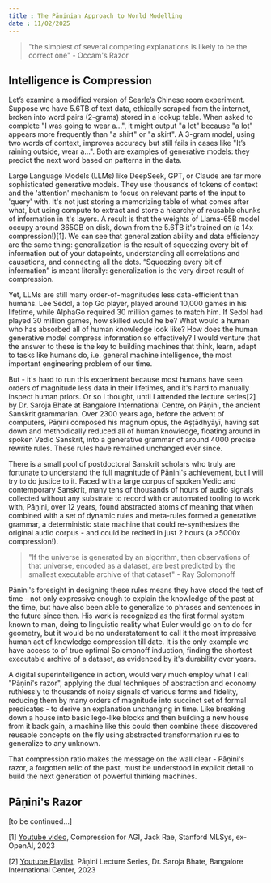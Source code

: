 ```yaml
---
title : The Pāṇinian Approach to World Modelling
date : 11/02/2025
---
```

> "the simplest of several competing explanations is likely to be the correct one" - Occam's Razor

## Intelligence is Compression

Let’s examine a modified version of Searle’s Chinese room experiment. Suppose we have 5.6TB of text data, ethically scraped from the internet, broken into word pairs (2-grams) stored in a lookup table. When asked to complete "I was going to wear a...", it might output "a lot" because "a lot" appears more frequently than "a shirt" or "a skirt". A 3-gram model, using two words of context, improves accuracy but still fails in cases like "It’s raining outside, wear a...". Both are examples of generative models: they predict the next word based on patterns in the data.

Large Language Models (LLMs) like DeepSeek, GPT, or Claude are far more sophisticated generative models. They use thousands of tokens of context and the 'attention' mechanism to focus on relevant parts of the input to 'query' with.  It's not just storing a memorizing table of what comes after what, but using compute to extract and store a hiearchy of reusable chunks of information in it's layers. A result is that the weights of Llama-65B model occupy around 365GB on disk, down from the 5.6TB it's trained on (a 14x compression!)[1]. We can see that generalization ability and data efficiency are the same thing: generalization is the result of squeezing every bit of information out of your datapoints, understanding all correlations and causations, and connecting all the dots. “Squeezing every bit of information” is meant literally: generalization is the very direct result of compression. 

Yet, LLMs are still many order-of-magnitudes less data-efficient than humans. Lee Sedol, a top Go player, played around 10,000 games in his lifetime, while AlphaGo required 30 million games to match him. If Sedol had played 30 million games, how skilled would he be? What would a human who has absorbed all of human knowledge look like? How does the human generative model compress information so effectively? I would venture that the answer to these is the key to building machines that think, learn, adapt to tasks like humans do, i.e. general machine intelligence, the most important engineering problem of our time.

But - it's hard to run this experiment because most humans have seen orders of magnitude less data in their lifetimes, and it's hard to manually inspect human priors. Or so I thought, until I attended the lecture series[2] by Dr. Saroja Bhate at Bangalore International Centre, on Pāṇini, the ancient Sanskrit grammarian. Over 2300 years ago, before the advent of computers, Pāṇini composed his magnum opus, the Aṣṭādhyāyī, having sat down and methodically reduced all of human knowledge, floating around in spoken Vedic Sanskrit, into a generative grammar of around 4000 precise rewrite rules. These rules have remained unchanged ever since.

There is a small pool of postdoctoral Sanskrit scholars who truly are fortunate to understand the full magnitude of Pāṇini's achievement, but I will try to do justice to it. Faced with a large corpus of spoken Vedic and contemporary Sanskrit, many tens of thousands of hours of audio signals collected without any substrate to record with or automated tooling to work with, Pāṇini, over 12 years, found abstracted atoms of meaning that when combined with a set of dynamic rules and meta-rules formed a generative grammar, a deterministic state machine that could re-synthesizes the original audio corpus - and could be recited in just 2 hours (a >5000x compression!).  

> "If the universe is generated by an algorithm, then observations of that universe, encoded as a dataset, are best predicted by the smallest executable archive of that dataset" - Ray Solomonoff

Pāṇini's foresight in designing these rules means they have stood the test of time - not only expressive enough to explain the knowledge of the past at the time, but have also been able to generalize to phrases and sentences in the future since then. His work is recognized as the first formal system known to man, doing to linguistic reality what Euler would go on to do for geometry, but it would be no understatement to call it the most impressive human act of knowledge compression till date. It is the only example we have access to of true optimal Solomonoff induction, finding the shortest executable archive of a dataset, as evidenced by it's durability over years. 

A digital superintelligence in action, would very much employ what I call "Pāṇini's razor", applying the dual techniques of abstraction and economy ruthlessly to thousands of noisy signals of various forms and fidelity, reducing them by many orders of magnitude into succinct set of formal predicates - to derive an explanation unchanging in time. Like breaking down a house into basic lego-like blocks and then building a new house from it back gain, a machine like this could then combine these discovered reusable concepts on the fly using abstracted transformation rules to generalize to any unknown. 

That compression ratio makes the message on the wall clear - Pāṇini's razor, a forgotten relic of the past, must be understood in explicit detail to build the next generation of powerful thinking machines. 

## Pāṇini's Razor

[to be continued...]

[1] [Youtube video](https://www.youtube.com/watch?v=dO4TPJkeaaU), Compression for AGI, Jack Rae, Stanford MLSys, ex-OpenAI, 2023

[2] [Youtube Playlist](https://www.youtube.com/playlist?list=PLsAPTmdVuspykLNnjs1_zQKRMqRRfDr2R), Pāṇini Lecture Series, Dr. Saroja Bhate, Bangalore International Center, 2023

